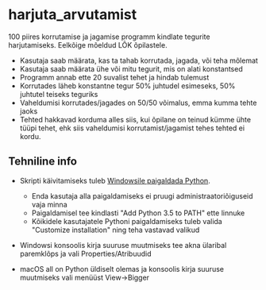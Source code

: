 # harjuta_arvutamist
100 piires korrutamise ja jagamise programm kindlate tegurite harjutamiseks. Eelkõige mõeldud LÕK õpilastele.

* Kasutaja saab määrata, kas ta tahab korrutada, jagada, või teha mõlemat
* Kasutaja saab määrata ühe või mitu tegurit, mis on alati konstantsed
* Programm annab ette 20 suvalist tehet ja hindab tulemust
* Korrutades läheb konstantne tegur 50% juhtudel esimeseks, 50% juhtutel teiseks teguriks
* Vaheldumisi korrutades/jagades on 50/50 võimalus, emma kumma tehte jaoks
* Tehted hakkavad korduma alles siis, kui õpilane on teinud kümme ühte tüüpi tehet, ehk siis vaheldumisi korrutamist/jagamist tehes tehted ei kordu.

## Tehniline info
* Skripti käivitamiseks tuleb [Windowsile paigaldada Python](https://www.python.org/downloads/windows/).
  * Enda kasutaja alla paigaldamiseks ei pruugi administraatoriõiguseid vaja minna
  * Paigaldamisel tee kindlasti "Add Python 3.5 to PATH" ette linnuke
  * Kõikidele kasutajatele Pythoni paigaldamiseks tuleb valida "Customize installation" ning teha vastavad valikud
* Windowsi konsoolis kirja suuruse muutmiseks tee akna ülaribal paremklõps ja vali Properties/Atribuudid

* macOS all on Python üldiselt olemas ja konsoolis kirja suuruse muutmiseks vali menüüst View->Bigger

